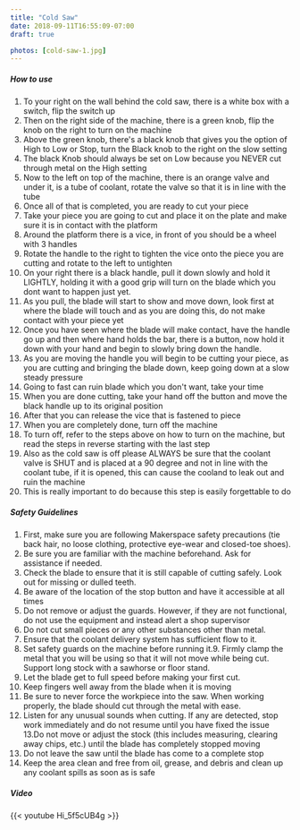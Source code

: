 ```yaml
---
title: "Cold Saw"
date: 2018-09-11T16:55:09-07:00
draft: true

photos: [cold-saw-1.jpg]
---
```

##### How to use
1. To your right on the wall behind the cold saw, there is a white box with a switch, flip the switch up
2. Then on the right side of the machine, there is a green knob, flip the knob on the right to turn on the machine
3. Above the green knob, there's a black knob that gives you the option of High to Low or Stop, turn the Black knob to the right on the slow setting 
4. The black Knob should always be set on Low because you NEVER cut through metal on the High setting
5. Now to the left on top of the machine, there is an orange valve and under it, is a tube of coolant, rotate the valve so that it is in line with the tube
6. Once all of that is completed, you are ready to cut your piece
7. Take your piece you are going to cut and place it on the plate and make sure it is in contact with the platform
8. Around the platform there is a vice, in front of you should be a wheel with 3 handles
9. Rotate the handle to the right to tighten the vice onto the piece you are cutting and rotate to the left to untighten
10. On your right there is a black handle, pull it down slowly and hold it LIGHTLY, holding it with a good grip will turn on the blade which you dont want to happen just yet.
11. As you pull, the blade will start to show and move down, look first at where the blade will touch and as you are doing this, do not make contact with your piece yet
12. Once you have seen where the blade will make contact, have the handle go up and then where hand holds the bar, there is a button, now hold it down with your hand and begin to slowly bring down the handle.
13. As you are moving the handle you will begin to be cutting your piece, as you are cutting and bringing the blade down, keep going down at a slow steady pressure
14. Going to fast can ruin blade which you don't want, take your time
15. When you are done cutting, take your hand off the button and move the black handle up to its original position
16. After that you can release the vice that is fastened to piece
17. When you are completely done, turn off the machine
18. To turn off, refer to the steps above on how to turn on the machine, but read the steps in reverse starting with the last step
19. Also as the cold saw is off please ALWAYS be sure that the coolant valve is SHUT and is placed at a 90 degree and not in line with the coolant tube, if it is opened, this can cause the cooland to leak out and ruin the machine
20. This is really important to do because this step is easily forgettable to do

##### Safety Guidelines
1. First, make sure you are following Makerspace safety precautions (tie back hair, no loose clothing, protective eye-wear and closed-toe shoes).
2. Be sure you are familiar with the machine beforehand. Ask for assistance if needed.
3. Check the blade to ensure that it is still capable of cutting safely. Look out for missing or dulled teeth.
4. Be aware of the location of the stop button and have it accessible at all times 
5. Do not remove or adjust the guards. However, if they are not functional, do not use the equipment and instead alert a shop supervisor
6. Do not cut small pieces or any other substances other than metal.
7. Ensure that the coolant delivery system has sufficient flow to it. 
8. Set safety guards on the machine before running it.9. Firmly clamp the metal that you will be using so that it will not move while being cut. Support long stock with a sawhorse or floor stand. 
9. Let the blade get to full speed before making your first cut. 
10. Keep fingers well away from the blade when it is moving 
11. Be sure to never force the workpiece into the saw. When working properly, the blade should cut through the metal with ease. 
12. Listen for any unusual sounds when cutting. If any are detected, stop work immediately and do not resume until you have fixed the issue
13.Do not move or adjust the stock (this includes measuring, clearing away chips, etc.) until the blade has completely stopped moving
14. Do not leave the saw until the blade has come to a complete stop
15. Keep the area clean and free from oil, grease, and debris and clean up any coolant spills as soon as is safe

##### Video 
{{< youtube Hi_5f5cUB4g >}}

